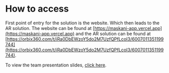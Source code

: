 # How to access

First point of entry for the solution is the website. Which then leads to the AR solution.
The website can be found at [https://maskani-app.vercel.app](https://maskani-app.vercel.app) and the AR solution can be found at [https://orbix360.com/t/iRa0DbEWzoY5do2M7UzfQPfLcoI3/6007011351199744](https://orbix360.com/t/iRa0DbEWzoY5do2M7UzfQPfLcoI3/6007011351199744).

To view the team presentation slides, [click here](/TeamSolution/MaskaniTeamPresentation.pdf).
